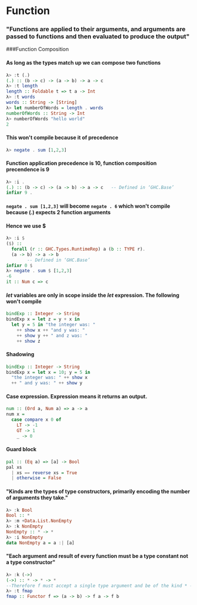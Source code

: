 # Function
### "Functions are applied to their arguments, and arguments are passed to functions and then evaluated to produce the output"

###Function Composition

#### As long as the types match up we can compose two functions
```haskell
λ> :t (.)
(.) :: (b -> c) -> (a -> b) -> a -> c
λ> :t length
length :: Foldable t => t a -> Int
λ> :t words
words :: String -> [String]
λ> let numberOfWords = length . words
numberOfWords :: String -> Int
λ> numberOfWords "hello world"
2
```
#### This won't compile because it of precedence
```haskell
λ> negate . sum [1,2,3]
```
#### Function application precedence is 10, function composition precendence is 9
```haskell
λ> :i .
(.) :: (b -> c) -> (a -> b) -> a -> c   -- Defined in ‘GHC.Base’
infixr 9 .
```
#### `negate . sum [1,2,3]` will become `negate . 6` which won't compile because (.) expects 2 function arguments
#### Hence we use $
```haskell
λ> :i $
($) ::
  forall (r :: GHC.Types.RuntimeRep) a (b :: TYPE r).
  (a -> b) -> a -> b
        -- Defined in ‘GHC.Base’
infixr 0 $
λ> negate . sum $ [1,2,3]
-6
it :: Num c => c
```

#### *let* variables are only in scope inside the *let* expression. The following won't compile
```haskell
bindExp :: Integer -> String
bindExp x = let z = y + x in
  let y = 5 in "the integer was: "
    ++ show x ++ "and y was: "
    ++ show y ++ " and z was: "
    ++ show z
```

#### Shadowing
```haskell
bindExp :: Integer -> String
bindExp x = let x = 10; y = 5 in
  "the integer was: " ++ show x
  ++ " and y was: " ++ show y
```

#### Case expression. Expression means it returns an output.
```haskell
num :: (Ord a, Num a) => a -> a
num x =
  case compare x 0 of
    LT -> -1
    GT -> 1
    _ -> 0
```

#### Guard block
```haskell
pal :: (Eq a) => [a] -> Bool
pal xs
  | xs == reverse xs = True
  | otherwise = False
```

#### "Kinds are the types of type constructors, primarily encoding the number of arguments they take."
```haskell
λ> :k Bool
Bool :: *
λ> :m +Data.List.NonEmpty
λ> :k NonEmpty
NonEmpty :: * -> *
λ> :i NonEmpty
data NonEmpty a = a :| [a] 
```

#### "Each argument and result of every function must be a type constant not a type constructor"
```haskell
λ> :k (->)
(->) :: * -> * -> *
--Therefore f must accept a single type argument and be of the kind * -> *
λ> :t fmap
fmap :: Functor f => (a -> b) -> f a -> f b

```

